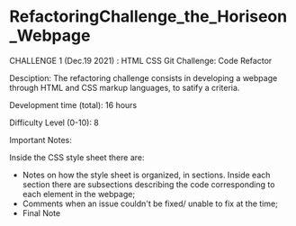 # RefactoringChallenge_the_Horiseon_Webpage
CHALLENGE 1 (Dec.19 2021) : HTML CSS Git Challenge: Code Refactor

Desciption:
The refactoring challenge consists in developing a webpage through HTML and CSS markup languages, to satify a criteria. 

Development time (total): 16 hours

Difficulty Level (0-10): 8

Important Notes:

Inside the CSS style sheet there are:
- Notes on how the style sheet is organized, in sections. Inside each section there are subsections describing the code corresponding to each element in the webpage;
- Comments when an issue couldn't be fixed/ unable to fix at the time;
- Final Note  
